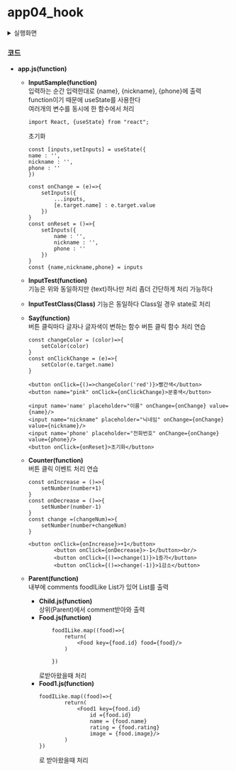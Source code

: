 # app04_hook
<details>
<summary>실행화면</summary>

## 실행화면
### InputSample
![app04_1](https://github.com/Cofe1230/PyhonPractice/assets/139449938/de5498d5-15ed-48bb-81ed-a9c34181150f)
### InputTest, InputTestClass
![app04_2](https://github.com/Cofe1230/PyhonPractice/assets/139449938/60d64bdb-c232-4989-9962-36db49d856e2)
### Say
![app04_3](https://github.com/Cofe1230/PyhonPractice/assets/139449938/cfb2e9a0-d917-450c-ad44-79528153df24)
### Counter
![app04_4](https://github.com/Cofe1230/PyhonPractice/assets/139449938/3327e850-2a7f-4d56-90ac-9e4b4360ec3e)
### Parent
![app04_5](https://github.com/Cofe1230/PyhonPractice/assets/139449938/25ed746a-1cd2-4878-b1ea-ec0b5547dac5)


</details>

### 코드
* **app.js(function)**  
    * **InputSample(function)**  
    입력하는 순간 입력한대로 {name}, {nickname}, {phone}에 출력  
    function이기 때문에 useState를 사용한다  
    여러개의 변수를 동시에 한 함수에서 처리  
        
        ```
        import React, {useState} from "react";

        ```  
        초기화
        ```
        const [inputs,setInputs] = useState({
        name : '',
        nickname : '',
        phone : ''
        })
        ```
        ```
        const onChange = (e)=>{
            setInputs({
                ...inputs,
                [e.target.name] : e.target.value
            })
        }
        const onReset = ()=>{
            setInputs({
                name : '',
                nickname : '',
                phone : ''
            })
        }
        const {name,nickname,phone} = inputs
        ```
        
    * **InputTest(function)**  
    기능은 위와 동일하지만 {text}하나만 처리 좀더 간단하게 처리 가능하다
    * **InputTestClass(Class)**
    기능은 동일하다 Class일 경우 state로 처리
    * **Say(function)**  
    버튼 클릭마다 글자나 글자색이 변하는 함수
    버튼 클릭 함수 처리 연습  
        ```
        const changeColor = (color)=>{
            setColor(color)
        }
        const onClickChange = (e)=>{
            setColor(e.target.name)
        }
        ```
        ```
        <button onClick={()=>changeColor('red')}>빨간색</button>
        <button name="pink" onClick={onClickChange}>분홍색</button>
        ```
        ```
        <input name='name' placeholder="이름" onChange={onChange} value={name}/>
        <input name="nickname" placeholder="닉네임" onChange={onChange} value={nickname}/>
        <input name='phone' placeholder="전화번호" onChange={onChange} value={phone}/>
        <button onClick={onReset}>초기화</button>
        ```
    * **Counter(function)**  
    버튼 클릭 이벤트 처리 연습  
        ```
        const onIncrease = ()=>{
            setNumber(number+1)
        }
        const onDecrease = ()=>{
            setNumber(number-1)
        }
        const change =(changeNum)=>{
            setNumber(number+changeNum)
        }
        ```
        ```
        <button onClick={onIncrease}>+1</button>
                <button onClick={onDecrease}>-1</button><br/>
                <button onClick={()=>change(1)}>1증가</button>
                <button onClick={()=>change(-1)}>1감소</button>
        ```
    * **Parent(function)**  
    내부에 comments foodILike List가 있어 List를 출력  
        * **Child.js(function)**  
        상위(Parent)에서 comment받아와 출력  
        * **Food.js(function)**  
            ```
                foodILike.map((food)=>{
                    return(
                        <Food key={food.id} food={food}/>
                    )
                    
                })
            ```
            로받아왔을때 처리  
        * **Food1.js(function)**
            ```
            foodILike.map((food)=>{
                    return(
                        <Food1 key={food.id}
                            id ={food.id}
                            name = {food.name}
                            rating = {food.rating}
                            image = {food.image}/>
                    )
            })
            ```
            로 받아왔을때 처리